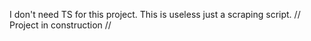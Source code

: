 I don't need TS for this project. This is useless just a scraping script.
// Project in construction //

